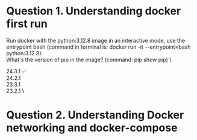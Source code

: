 # Question 1. Understanding docker first run
Run docker with the python:3.12.8 image in an interactive mode, use the entrypoint bash (command in terminal is: docker run -it --entrypoint=bash python:3.12.8). \
What's the version of pip in the image? (command: pip show pip) \\

24.3.1 ✅ \
24.2.1 \
23.3.1 \
23.2.1 \

# Question 2. Understanding Docker networking and docker-compose
